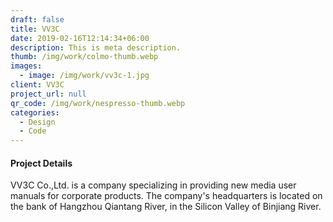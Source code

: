 ```yaml
---
draft: false
title: VV3C
date: 2019-02-16T12:14:34+06:00
description: This is meta description.
thumb: /img/work/colmo-thumb.webp
images:
  - image: /img/work/vv3c-1.jpg
client: VV3C
project_url: null
qr_code: /img/work/nespresso-thumb.webp
categories:
  - Design
  - Code
---
```


#### Project Details

VV3C Co.,Ltd. is a company specializing in providing new media user manuals for corporate products. The company's headquarters is located on the bank of Hangzhou Qiantang River, in the Silicon Valley of Binjiang River.

